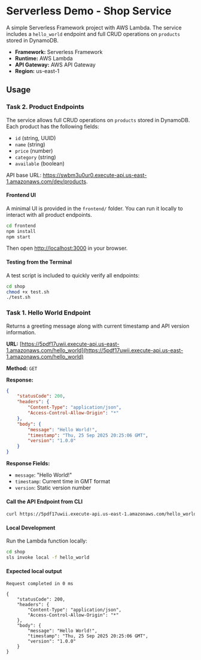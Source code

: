 # Serverless Demo - Shop Service

A simple Serverless Framework project with AWS Lambda. The service includes a `hello_world` endpoint and full CRUD operations on `products` stored in DynamoDB.

- **Framework:** Serverless Framework
- **Runtime:** AWS Lambda
- **API Gateway:** AWS API Gateway
- **Region:** us-east-1

## Usage

### Task 2. Product Endpoints

The service allows full CRUD operations on `products` stored in DynamoDB. Each product has the following fields:

- `id` (string, UUID)
- `name` (string)
- `price` (number)
- `category` (string)
- `available` (boolean)

API base URL: <https://swbm3u0ur0.execute-api.us-east-1.amazonaws.com/dev/products>.

#### Frontend UI

A minimal UI is provided in the `frontend/` folder. You can run it locally to interact with all product endpoints.

```bash
cd frontend
npm install
npm start
```

Then open [http://localhost:3000](http://localhost:3000) in your browser.

#### Testing from the Terminal

A test script is included to quickly verify all endpoints:

```bash
cd shop
chmod +x test.sh
./test.sh
```

### Task 1. Hello World Endpoint

Returns a greeting message along with current timestamp and API version information.

**URL:** [https://5pdf17uwii.execute-api.us-east-1.amazonaws.com/hello_world](https://5pdf17uwii.execute-api.us-east-1.amazonaws.com/hello_world)

**Method:** `GET`

**Response:**

```json
{
    "statusCode": 200,
    "headers": {
        "Content-Type": "application/json",
        "Access-Control-Allow-Origin": "*"
    },
    "body": {
        "message": "Hello World!",
        "timestamp": "Thu, 25 Sep 2025 20:25:06 GMT",
        "version": "1.0.0"
    }
}
```

**Response Fields:**

- `message`: "Hello World!"
- `timestamp`: Current time in GMT format
- `version`: Static version number

#### Call the API Endpoint from CLI

```bash
curl https://5pdf17uwii.execute-api.us-east-1.amazonaws.com/hello_world
```

#### Local Development

Run the Lambda function locally:

```bash
cd shop
sls invoke local -f hello_world
```

#### Expected local output

```text
Request completed in 0 ms

{
    "statusCode": 200,
    "headers": {
        "Content-Type": "application/json",
        "Access-Control-Allow-Origin": "*"
    },
    "body": {
        "message": "Hello World!",
        "timestamp": "Thu, 25 Sep 2025 20:25:06 GMT",
        "version": "1.0.0"
    }
}
```
